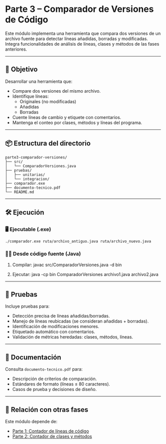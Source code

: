 # Parte 3 – Comparador de Versiones de Código

Este módulo implementa una herramienta que compara dos versiones de un archivo fuente para detectar líneas añadidas, borradas y modificadas. Integra funcionalidades de análisis de líneas, clases y métodos de las fases anteriores.

---

## 📌 Objetivo

Desarrollar una herramienta que:
- Compare dos versiones del mismo archivo.
- Identifique líneas:
  - Originales (no modificadas)
  - Añadidas
  - Borradas
- Cuente líneas de cambio y etiquete con comentarios.
- Mantenga el conteo por clases, métodos y líneas del programa.

---

## 📦 Estructura del directorio

```
parte3-comparador-versiones/
├── src/
│   └── ComparadorVersiones.java
├── pruebas/
│   ├── unitarias/
│   └── integracion/
├── comparador.exe
├── documento-tecnico.pdf
└── README.md
```

---

## 🛠️ Ejecución

### 🖥️ Ejecutable (.exe)
```
./comparador.exe ruta/archivo_antiguo.java ruta/archivo_nuevo.java
```

### 🧑‍💻 Desde código fuente (Java)

1. Compilar:
   javac src/ComparadorVersiones.java -d bin

2. Ejecutar:
   java -cp bin ComparadorVersiones archivo1.java archivo2.java

---

## 🔬 Pruebas

Incluye pruebas para:
- Detección precisa de líneas añadidas/borradas.
- Manejo de líneas reubicadas (se consideran añadidas + borradas).
- Identificación de modificaciones menores.
- Etiquetado automático con comentarios.
- Validación de métricas heredadas: clases, métodos, líneas.

---

## 📄 Documentación

Consulta `documento-tecnico.pdf` para:
- Descripción de criterios de comparación.
- Estándares de formato (líneas ≤ 80 caracteres).
- Casos de prueba y decisiones de diseño.

---

## 🔁 Relación con otras fases

Este módulo depende de:
- [Parte 1: Contador de líneas de código](../parte1-contador-lineas/)
- [Parte 2: Contador de clases y métodos](../parte2-contador-clases/)

